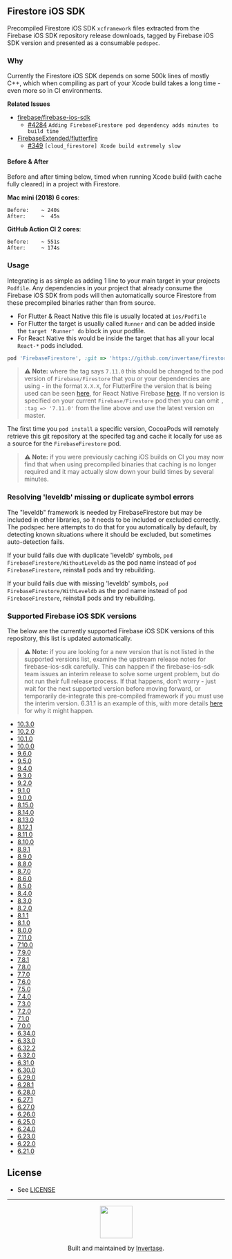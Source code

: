 ## Firestore iOS SDK

Precompiled Firestore iOS SDK `xcframework` files extracted from the Firebase iOS SDK repository release downloads, tagged by Firebase iOS SDK version and presented as a consumable `podspec`.

### Why

Currently the Firestore iOS SDK depends on some 500k lines of mostly C++, which when compiling as part of your Xcode build takes a long time - even more so in CI environments.

**Related Issues**

- [firebase/firebase-ios-sdk](https://github.com/firebase/firebase-ios-sdk)
  - [#4284](https://github.com/firebase/firebase-ios-sdk/issues/4284) `Adding FirebaseFirestore pod dependency adds minutes to build time`
- [FirebaseExtended/flutterfire](https://github.com/FirebaseExtended/flutterfire)
  - [#349](https://github.com/FirebaseExtended/flutterfire/issues/349) `[cloud_firestore] Xcode build extremely slow`
  
#### Before & After

Before and after timing below, timed when running Xcode build (with cache fully cleared) in a project with Firestore.

**Mac mini (2018) 6 cores**:

```
Before:    ~ 240s
After:     ~  45s
```

**GitHub Action CI 2 cores**:

```
Before:    ~ 551s
After:     ~ 174s
```

### Usage

Integrating is as simple as adding 1 line to your main target in your projects `Podfile`. Any dependencies in your project that already consume the Firebase iOS SDK from pods will then automatically source Firestore from these precompiled binaries rather than from source.

 - For Flutter & React Native this file is usually located at `ios/Podfile`
 - For Flutter the target is usually called `Runner` and can be added inside the `target 'Runner' do` block in your podfile.
 - For React Native this would be inside the target that has all your local `React-*` pods included.


```ruby
pod 'FirebaseFirestore', :git => 'https://github.com/invertase/firestore-ios-sdk-frameworks.git', :tag => '7.11.0'
```

> **⚠️ Note:** where the tag says `7.11.0` this should be changed to the pod version of `Firebase/Firestore` that you or your dependencies are using - in the format `X.X.X`, for FlutterFire the version that is being used can be seen [here](https://github.com/FirebaseExtended/flutterfire/blob/master/packages/firebase_core/firebase_core/ios/firebase_sdk_version.rb), for React Native Firebase [here](https://github.com/invertase/react-native-firebase/blob/master/packages/app/package.json#L70). If no version is specified on your current `Firebase/Firestore` pod then you can omit `, :tag => '7.11.0'` from the line above and use the latest version on master.

The first time you `pod install` a specific version, CocoaPods will remotely retrieve this git repository at the specifed tag and cache it locally for use as a source for the `FirebaseFirestore` pod.

> **⚠️ Note:** if you were previously caching iOS builds on CI you may now find that when using precompiled binaries that caching is no longer required and it may actually slow down your build times by several minutes. 

### Resolving 'leveldb' missing or duplicate symbol errors

The "leveldb" framework is needed by FirebaseFirestore but may be included in other libraries, so it needs to be included or excluded correctly.
The podspec here attempts to do that for you automatically by default, by detecting known situations where it should be excluded, but sometimes auto-detection fails.

If your build fails due with duplicate 'leveldb' symbols, `pod FirebaseFirestore/WithoutLeveldb` as the pod name instead of `pod FirebaseFirestore`, reinstall pods and try rebuilding.

If your build fails due with missing 'leveldb' symbols, `pod FirebaseFirestore/WithLeveldb` as the pod name instead of `pod FirebaseFirestore`, reinstall pods and try rebuilding.

### Supported Firebase iOS SDK versions

The below are the currently supported Firebase iOS SDK versions of this repository, this list is updated automatically.

> **⚠️ Note:** if you are looking for a new version that is not listed in the supported versions list, examine the upstream release notes for firebase-ios-sdk carefully. This can happen if the firebase-ios-sdk team issues an interim release to solve some urgent problem, but do not run their full release process. If that happens, don't worry - just wait for the next supported version before moving forward, or temporarily de-integrate this pre-compiled framework if you must use the interim version. 6.31.1 is an example of this, with more details [here](https://github.com/firebase/firebase-ios-sdk/pull/6368#issuecomment-685030446) for why it might happen.

<!--NEW_VERSION_PLACEHOLDER-->
 - [10.3.0](https://github.com/invertase/firestore-ios-sdk-frameworks/releases/tag/10.3.0)
 - [10.2.0](https://github.com/invertase/firestore-ios-sdk-frameworks/releases/tag/10.2.0)
 - [10.1.0](https://github.com/invertase/firestore-ios-sdk-frameworks/releases/tag/10.1.0)
 - [10.0.0](https://github.com/invertase/firestore-ios-sdk-frameworks/releases/tag/10.0.0)
 - [9.6.0](https://github.com/invertase/firestore-ios-sdk-frameworks/releases/tag/9.6.0)
 - [9.5.0](https://github.com/invertase/firestore-ios-sdk-frameworks/releases/tag/9.5.0)
 - [9.4.0](https://github.com/invertase/firestore-ios-sdk-frameworks/releases/tag/9.4.0)
 - [9.3.0](https://github.com/invertase/firestore-ios-sdk-frameworks/releases/tag/9.3.0)
 - [9.2.0](https://github.com/invertase/firestore-ios-sdk-frameworks/releases/tag/9.2.0)
 - [9.1.0](https://github.com/invertase/firestore-ios-sdk-frameworks/releases/tag/9.1.0)
 - [9.0.0](https://github.com/invertase/firestore-ios-sdk-frameworks/releases/tag/9.0.0)
 - [8.15.0](https://github.com/invertase/firestore-ios-sdk-frameworks/releases/tag/8.15.0)
 - [8.14.0](https://github.com/invertase/firestore-ios-sdk-frameworks/releases/tag/8.14.0)
 - [8.13.0](https://github.com/invertase/firestore-ios-sdk-frameworks/releases/tag/8.13.0)
 - [8.12.1](https://github.com/invertase/firestore-ios-sdk-frameworks/releases/tag/8.12.1)
 - [8.11.0](https://github.com/invertase/firestore-ios-sdk-frameworks/releases/tag/8.11.0)
 - [8.10.0](https://github.com/invertase/firestore-ios-sdk-frameworks/releases/tag/8.10.0)
 - [8.9.1](https://github.com/invertase/firestore-ios-sdk-frameworks/releases/tag/8.9.1)
 - [8.9.0](https://github.com/invertase/firestore-ios-sdk-frameworks/releases/tag/8.9.0)
 - [8.8.0](https://github.com/invertase/firestore-ios-sdk-frameworks/releases/tag/8.8.0)
 - [8.7.0](https://github.com/invertase/firestore-ios-sdk-frameworks/releases/tag/8.7.0)
 - [8.6.0](https://github.com/invertase/firestore-ios-sdk-frameworks/releases/tag/8.6.0)
 - [8.5.0](https://github.com/invertase/firestore-ios-sdk-frameworks/releases/tag/8.5.0)
 - [8.4.0](https://github.com/invertase/firestore-ios-sdk-frameworks/releases/tag/8.4.0)
 - [8.3.0](https://github.com/invertase/firestore-ios-sdk-frameworks/releases/tag/8.3.0)
 - [8.2.0](https://github.com/invertase/firestore-ios-sdk-frameworks/releases/tag/8.2.0)
 - [8.1.1](https://github.com/invertase/firestore-ios-sdk-frameworks/releases/tag/8.1.1)
 - [8.1.0](https://github.com/invertase/firestore-ios-sdk-frameworks/releases/tag/8.1.0)
 - [8.0.0](https://github.com/invertase/firestore-ios-sdk-frameworks/releases/tag/8.0.0)
 - [7.11.0](https://github.com/invertase/firestore-ios-sdk-frameworks/releases/tag/7.11.0)
 - [7.10.0](https://github.com/invertase/firestore-ios-sdk-frameworks/releases/tag/7.10.0)
 - [7.9.0](https://github.com/invertase/firestore-ios-sdk-frameworks/releases/tag/7.9.0)
 - [7.8.1](https://github.com/invertase/firestore-ios-sdk-frameworks/releases/tag/7.8.1)
 - [7.8.0](https://github.com/invertase/firestore-ios-sdk-frameworks/releases/tag/7.8.0)
 - [7.7.0](https://github.com/invertase/firestore-ios-sdk-frameworks/releases/tag/7.7.0)
 - [7.6.0](https://github.com/invertase/firestore-ios-sdk-frameworks/releases/tag/7.6.0)
 - [7.5.0](https://github.com/invertase/firestore-ios-sdk-frameworks/releases/tag/7.5.0)
 - [7.4.0](https://github.com/invertase/firestore-ios-sdk-frameworks/releases/tag/7.4.0)
 - [7.3.0](https://github.com/invertase/firestore-ios-sdk-frameworks/releases/tag/7.3.0)
 - [7.2.0](https://github.com/invertase/firestore-ios-sdk-frameworks/releases/tag/7.2.0)
 - [7.1.0](https://github.com/invertase/firestore-ios-sdk-frameworks/releases/tag/7.1.0)
 - [7.0.0](https://github.com/invertase/firestore-ios-sdk-frameworks/releases/tag/7.0.0)
 - [6.34.0](https://github.com/invertase/firestore-ios-sdk-frameworks/releases/tag/6.34.0)
 - [6.33.0](https://github.com/invertase/firestore-ios-sdk-frameworks/releases/tag/6.33.0)
 - [6.32.2](https://github.com/invertase/firestore-ios-sdk-frameworks/releases/tag/6.32.2)
 - [6.32.0](https://github.com/invertase/firestore-ios-sdk-frameworks/releases/tag/6.32.0)
 - [6.31.0](https://github.com/invertase/firestore-ios-sdk-frameworks/releases/tag/6.31.0)
 - [6.30.0](https://github.com/invertase/firestore-ios-sdk-frameworks/releases/tag/6.30.0)
 - [6.29.0](https://github.com/invertase/firestore-ios-sdk-frameworks/releases/tag/6.29.0)
 - [6.28.1](https://github.com/invertase/firestore-ios-sdk-frameworks/releases/tag/6.28.1)
 - [6.28.0](https://github.com/invertase/firestore-ios-sdk-frameworks/releases/tag/6.28.0)
 - [6.27.1](https://github.com/invertase/firestore-ios-sdk-frameworks/releases/tag/6.27.1)
 - [6.27.0](https://github.com/invertase/firestore-ios-sdk-frameworks/releases/tag/6.27.0)
 - [6.26.0](https://github.com/invertase/firestore-ios-sdk-frameworks/releases/tag/6.26.0)
 - [6.25.0](https://github.com/invertase/firestore-ios-sdk-frameworks/releases/tag/6.25.0)
 - [6.24.0](https://github.com/invertase/firestore-ios-sdk-frameworks/releases/tag/6.24.0)
 - [6.23.0](https://github.com/invertase/firestore-ios-sdk-frameworks/releases/tag/6.23.0)
 - [6.22.0](https://github.com/invertase/firestore-ios-sdk-frameworks/releases/tag/6.22.0)
 - [6.21.0](https://github.com/invertase/firestore-ios-sdk-frameworks/releases/tag/6.21.0)

## License

- See [LICENSE](/LICENSE)

---

<p align="center">
  <a href="https://invertase.io/?utm_source=readme&utm_medium=footer&utm_campaign=firestore-ios-sdk-frameworks">
    <img width="75px" src="https://static.invertase.io/assets/invertase/invertase-rounded-avatar.png">
  </a>
  <p align="center">
    Built and maintained by <a href="https://invertase.io/?utm_source=readme&utm_medium=footer&utm_campaign=firestore-ios-sdk-frameworks">Invertase</a>.
  </p>
</p>
